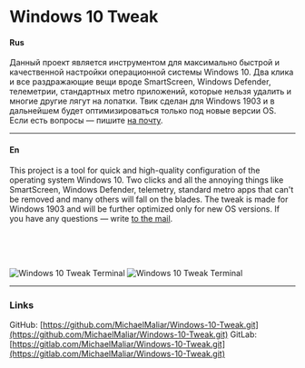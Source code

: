 # Windows 10 Tweak

#### Rus
Данный проект является инструментом для максимально быстрой и качественной настройки операционной системы Windows 10. Два клика и все раздражающие вещи вроде SmartScreen, Windows Defender, телеметрии, стандартных metro приложений, которые нельзя удалить и многие другие лягут на лопатки. Твик сделан для Windows 1903 и в дальнейшем будет оптимизироваться только под новые версии OS. Если есть вопросы — пишите [на почту](mailto:Windows10Tweak@gmail.com).

<hr>

#### En
This project is a tool for quick and high-quality configuration of the operating system Windows 10. Two clicks and all the annoying things like SmartScreen, Windows Defender, telemetry, standard metro apps that can't be removed and many others will fall on the blades. The tweak is made for Windows 1903 and will be further optimized only for new OS versions. If you have any questions — write [to the mail](mailto:Windows10Tweak@gmail.com).

<br>
<br>
<br>

![Windows 10 Tweak Terminal](https://i.imgur.com/VoVXJOO.jpg)
![Windows 10 Tweak Terminal](https://i.imgur.com/5DMd8nr.jpg)

<hr>

### Links
GitHub: [https://github.com/MichaelMaliar/Windows-10-Tweak.git](https://github.com/MichaelMaliar/Windows-10-Tweak.git)
GitLab: [https://gitlab.com/MichaelMaliar/Windows-10-Tweak.git](https://gitlab.com/MichaelMaliar/Windows-10-Tweak.git)<br>